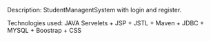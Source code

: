 


Description:
StudentManagentSystem with login and register.

Technologies used:
JAVA Servelets + JSP + JSTL + Maven + JDBC + MYSQL + Boostrap + CSS


